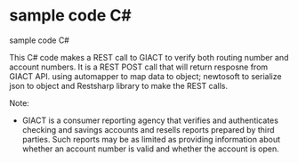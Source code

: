 # sample code C#
sample code C#


This C# code makes a REST call to GIACT to verify both routing number and account numbers. It is a REST POST call that will return resposne from GIACT API.
using automapper to map data to object; newtosoft to serialize json to object and Restsharp library to make the REST calls.

Note:
- GIACT is a consumer reporting agency that verifies and authenticates checking and savings accounts and resells reports prepared by third parties. Such reports may be as limited as providing information about whether an account number is valid and whether the account is open.

